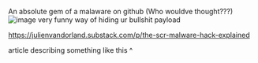 An absolute gem of a malaware on github (Who wouldve thought???)
![image](https://github.com/https433/Alien-Crypter-Crack-Source-Code-Net-Native/assets/101961638/73f8fc42-003e-4065-b3fb-c05d60df46fb)
very funny way of hiding ur bullshit payload

https://julienvandorland.substack.com/p/the-scr-malware-hack-explained

article describing something like this ^
